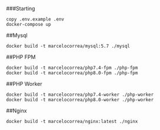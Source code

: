 ###Starting

```
copy .env.example .env
docker-compose up
```

##Mysql

```
docker build -t marcelocorrea/mysql:5.7 ./mysql
```

##PHP FPM

```
docker build -t marcelocorrea/php7.4-fpm ./php-fpm
docker build -t marcelocorrea/php8.0-fpm ./php-fpm
```

##PHP Worker

```
docker build -t marcelocorrea/php7.4-worker ./php-worker
docker build -t marcelocorrea/php8.0-worker ./php-worker
```

##Nginx

```
docker build -t marcelocorrea/nginx:latest ./nginx
```